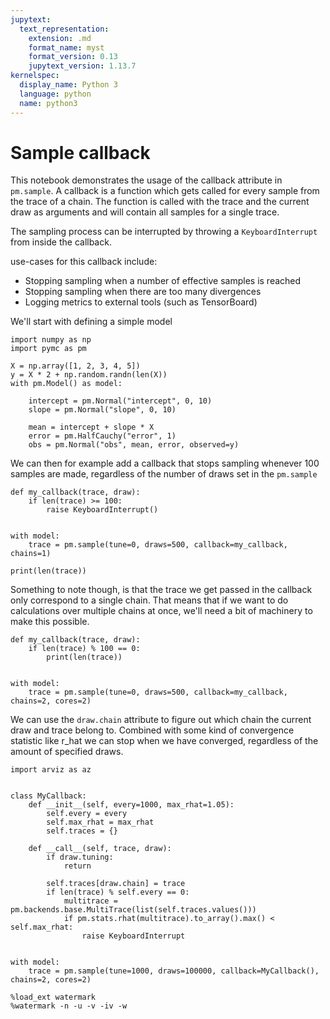 ```yaml
---
jupytext:
  text_representation:
    extension: .md
    format_name: myst
    format_version: 0.13
    jupytext_version: 1.13.7
kernelspec:
  display_name: Python 3
  language: python
  name: python3
---
```


# Sample callback

This notebook demonstrates the usage of the callback attribute in `pm.sample`. A callback is a function which gets called for every sample from the trace of a chain. The function is called with the trace and the current draw as arguments and will contain all samples for a single trace.

The sampling process can be interrupted by throwing a `KeyboardInterrupt` from inside the callback.

use-cases for this callback include:

 - Stopping sampling when a number of effective samples is reached
 - Stopping sampling when there are too many divergences
 - Logging metrics to external tools (such as TensorBoard)
 
We'll start with defining a simple model

```{code-cell} ipython3
import numpy as np
import pymc as pm

X = np.array([1, 2, 3, 4, 5])
y = X * 2 + np.random.randn(len(X))
with pm.Model() as model:

    intercept = pm.Normal("intercept", 0, 10)
    slope = pm.Normal("slope", 0, 10)

    mean = intercept + slope * X
    error = pm.HalfCauchy("error", 1)
    obs = pm.Normal("obs", mean, error, observed=y)
```

We can then for example add a callback that stops sampling whenever 100 samples are made, regardless of the number of draws set in the `pm.sample`

```{code-cell} ipython3
def my_callback(trace, draw):
    if len(trace) >= 100:
        raise KeyboardInterrupt()


with model:
    trace = pm.sample(tune=0, draws=500, callback=my_callback, chains=1)

print(len(trace))
```

Something to note though, is that the trace we get passed in the callback only correspond to a single chain. That means that if we want to do calculations over multiple chains at once, we'll need a bit of machinery to make this possible.

```{code-cell} ipython3
def my_callback(trace, draw):
    if len(trace) % 100 == 0:
        print(len(trace))


with model:
    trace = pm.sample(tune=0, draws=500, callback=my_callback, chains=2, cores=2)
```

We can use the `draw.chain` attribute to figure out which chain the current draw and trace belong to. Combined with some kind of convergence statistic like r_hat we can stop when we have converged, regardless of the amount of specified draws.

```{code-cell} ipython3
import arviz as az


class MyCallback:
    def __init__(self, every=1000, max_rhat=1.05):
        self.every = every
        self.max_rhat = max_rhat
        self.traces = {}

    def __call__(self, trace, draw):
        if draw.tuning:
            return

        self.traces[draw.chain] = trace
        if len(trace) % self.every == 0:
            multitrace = pm.backends.base.MultiTrace(list(self.traces.values()))
            if pm.stats.rhat(multitrace).to_array().max() < self.max_rhat:
                raise KeyboardInterrupt


with model:
    trace = pm.sample(tune=1000, draws=100000, callback=MyCallback(), chains=2, cores=2)
```

```{code-cell} ipython3
%load_ext watermark
%watermark -n -u -v -iv -w
```
